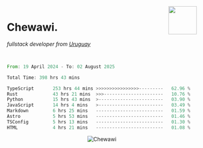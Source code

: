<img align="right" width="75px" src="https://cdn.discordapp.com/emojis/951914063808565309.webp?name=rivowo" />

# Chewawi.
*fullstack developer from [Uruguay](https://es.wikipedia.org/wiki/Uruguay )*


<br/>

<!--<p align="center"><a href="https://discord.com/users/852970774067544165" target="_blank" rel="noopener"><img width=600 src="https://lanyard.cnrad.dev/api/852970774067544165" alt="Chewawi"></a><p/> -->

<!--<p align="center">&nbsp;<img align="center" src="https://github-readme-stats.vercel.app/api?username=chewawi&show_icons=true&locale=en" alt="noraa08" /></p> -->

<!--START_SECTION:waka-->

```rust
From: 19 April 2024 - To: 02 August 2025

Total Time: 398 hrs 43 mins

TypeScript       253 hrs 44 mins >>>>>>>>>>>>>>>>---------   62.96 %
Rust             43 hrs 21 mins  >>>----------------------   10.76 %
Python           15 hrs 43 mins  >------------------------   03.90 %
JavaScript       14 hrs 4 mins   >------------------------   03.49 %
Markdown         6 hrs 25 mins   -------------------------   01.59 %
Astro            5 hrs 53 mins   -------------------------   01.46 %
TSConfig         5 hrs 13 mins   -------------------------   01.30 %
HTML             4 hrs 21 mins   -------------------------   01.08 %
```

<!--END_SECTION:waka-->

<p align="center"> <img src="https://komarev.com/ghpvc/?username=Chewawi&label=Profile%20views&color=0e75b6&style=flat" alt="Chewawi" /> </p>
